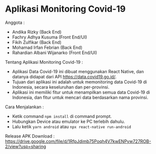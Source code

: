 # Aplikasi Monitoring Covid-19

Anggota :
- Andika Rizky (Back End)
- Fachry Adhya Kusuma (Front End/UI)
- Fikih Zulfikar (Back End)
- Mohamad Irfan Febrian (Back End)
- Rahardian Albani Wijanarko (Front End/UI)

Tentang Aplikasi Monitoring Covid-19 :
- Aplikasi Data Covid-19 ini dibuat menggunakan React Native, dan datanya didapat dari API https://data.covid19.go.id/.
- Tujuan dari aplikasi ini adalah untuk memonitoring data Covid-19 di Indonesia, secara keseluruhan dan per-provinsi.
- Aplikasi ini memiliki fitur untuk menampilkan semua data Covid-19 di Indonesia, dan fitur untuk mencari data berdasarkan nama provinsi.

Cara Menjalankan :
- Ketik command ```npm install``` di command prompt.
- Hubungkan Device atau emulator ke PC terlebih dahulu.
- Lalu ketik ```yarn android``` atau ```npx react-native run-android```

Release APK Download :
https://drive.google.com/file/d/1RfpJdimb75Poqh4V7kwENPyw727ROB-2/view?usp=sharing

